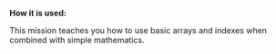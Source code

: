 **How it is used:**

This mission teaches you how to use basic arrays and indexes when combined with simple mathematics.
